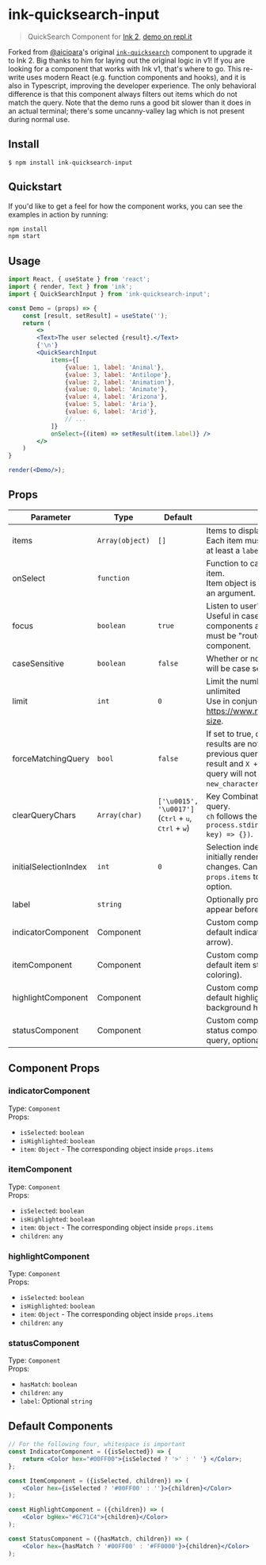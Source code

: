 # ink-quicksearch-input

> QuickSearch Component for [Ink 2](https://github.com/vadimdemedes/ink), [demo on repl.it](https://repl.it/@johnosullivan1/ink-quicksearch-input)

Forked from [@aicioara](https://github.com/aicioara)'s original [`ink-quicksearch`](https://github.com/aicioara/ink-quicksearch) component to upgrade it to Ink 2.  Big thanks to him for laying out the original logic in v1!  If you are looking for a component that works with Ink v1, that's where to go.  This re-write uses modern React (e.g. function components and hooks), and it is also in Typescript, improving the developer experience.  The only behavioral difference is that this component always filters out items which do not match the query.  Note that the demo runs a good bit slower than it does in an actual terminal; there's some uncanny-valley lag which is not present during normal use.

## Install

```
$ npm install ink-quicksearch-input
```

## Quickstart

If you'd like to get a feel for how the component works, you can see the examples in action by running:

```bash
npm install
npm start
```

## Usage

```jsx
import React, { useState } from 'react';
import { render, Text } from 'ink';
import { QuickSearchInput } from 'ink-quicksearch-input';

const Demo = (props) => {
    const [result, setResult] = useState('');
    return (
        <>
        <Text>The user selected {result}.</Text>
        {'\n'}
        <QuickSearchInput 
            items={[
                {value: 1, label: 'Animal'},
                {value: 3, label: 'Antilope'},
                {value: 2, label: 'Animation'},
                {value: 0, label: 'Animate'},
                {value: 4, label: 'Arizona'},
                {value: 5, label: 'Aria'},
                {value: 6, label: 'Arid'},
                // ...
            ]}
            onSelect={(item) => setResult(item.label)} />
        </>
    )
}

render(<Demo/>);
```


## Props

| Parameter | Type | Default | Description
| --- | --- | --- | --- |
| items | `Array(object)` | `[]` | Items to display in a list. <br> Each item must be an object and have at least a `label` prop. 
| onSelect | `function` | | Function to call when user selects an item. <br> Item object is passed to that function as an argument.
| focus | `boolean` | `true` | Listen to user's input. <br> Useful in case there are multiple input components at the same time and input must be "routed" to a specific component.
| caseSensitive | `boolean` | `false` | Whether or not quicksearch matching will be case sensitive.
| limit | `int` | `0` | Limit the number of rows to display. `0` is unlimited <br> Use in conjunction with https://www.npmjs.com/package/term-size.
| forceMatchingQuery | `bool` | `false` | If set to true, queries that return no results are not allowed. In particular, if previous query `X` returns at least one result and `X + new_character` would not, query will not update to `X + new_character`.
| clearQueryChars | `Array(char)` | `['\u0015', '\u0017']` <br> (<kbd>Ctrl</kbd> + <kbd>u</kbd>, <kbd>Ctrl</kbd> + <kbd>w</kbd>) | Key Combinations that will clear the query. <br> `ch` follows the `keypress` API `process.stdin.on('keypress', (ch, key) => {})`.
| initialSelectionIndex | `int` | `0` | Selection index when the component is initially rendered or when `props.items` changes. Can be set together with new `props.items` to automatically select an option.
| label | `string` | | Optionally provide a label which will appear before the current query.
| indicatorComponent | Component | | Custom component to override the default indicator component (default - arrow).
| itemComponent | Component | | Custom component to override the default item style (default - selection coloring).
| highlightComponent | Component | | Custom component to override the default highlight style (default - background highlight).
| statusComponent | Component | | Custom component to override the status component (default - current query, optional value label).

## Component Props

### indicatorComponent

Type: `Component`<br>
Props:

- `isSelected`: `boolean`
- `isHighlighted`: `boolean`
- `item`: `Object` - The corresponding object inside `props.items`


### itemComponent

Type: `Component`<br>
Props:

- `isSelected`: `boolean`
- `isHighlighted`: `boolean`
- `item`: `Object` - The corresponding object inside `props.items`
- `children`: `any`


### highlightComponent

Type: `Component`<br>
Props:

- `isSelected`: `boolean`
- `isHighlighted`: `boolean`
- `item`: `Object` - The corresponding object inside `props.items`
- `children`: `any`


### statusComponent

Type: `Component`<br>
Props:

- `hasMatch`: `boolean`
- `children`: `any`
- `label`: Optional `string`



## Default Components

```jsx
// For the following four, whitespace is important
const IndicatorComponent = ({isSelected}) => {
    return <Color hex="#00FF00">{isSelected ? '>' : ' '} </Color>;
};

const ItemComponent = ({isSelected, children}) => (
    <Color hex={isSelected ? '#00FF00' : ''}>{children}</Color>
);

const HighlightComponent = ({children}) => (
    <Color bgHex="#6C71C4">{children}</Color>
);

const StatusComponent = ({hasMatch, children}) => (
    <Color hex={hasMatch ? '#00FF00' : '#FF0000'}>{children}</Color>
);
```
